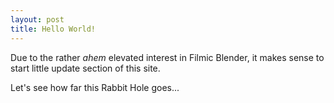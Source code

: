 ```yaml
---
layout: post
title: Hello World!
---
```


Due to the rather *ahem* elevated interest in Filmic Blender,
it makes sense to start little update section of this site.

Let's see how far this Rabbit Hole goes...
